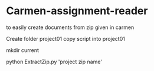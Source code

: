 # Carmen-assignment-reader
to easily create documents from zip given in carmen

Create folder project01
copy script into project01

mkdir current


python ExtractZip.py 'project zip name'
